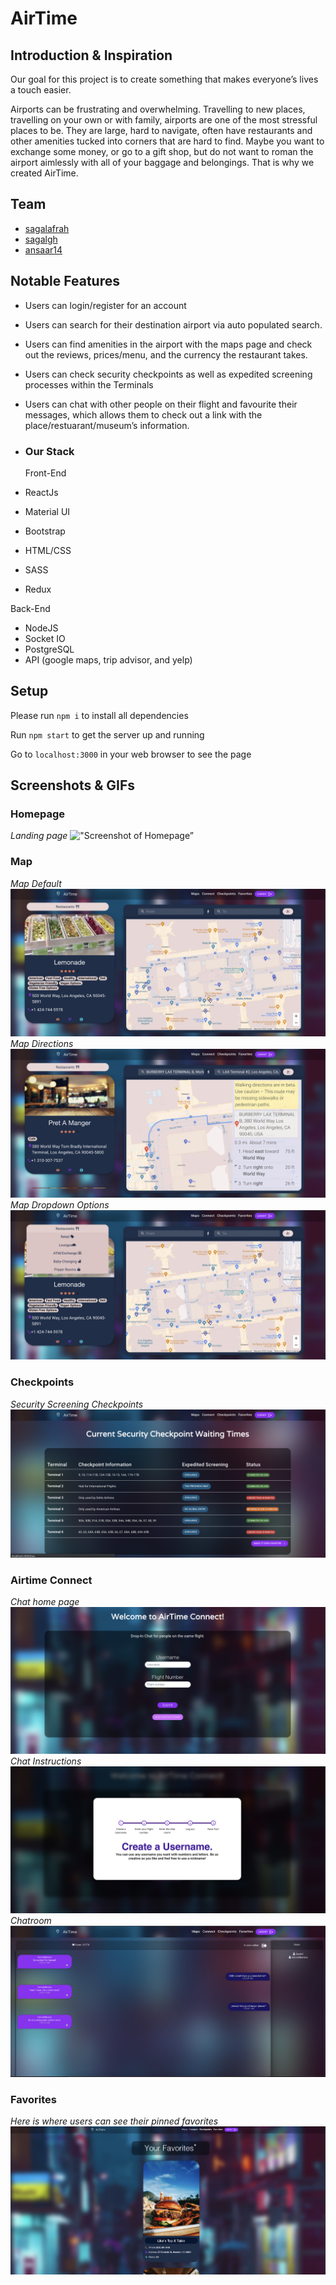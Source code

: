 # AirTime


## Introduction & Inspiration

Our goal for this project is to  create something that makes everyone’s lives a touch easier. 

Airports can be frustrating and overwhelming. Travelling to new places, travelling on your own or with family, airports are one of the most stressful places to be. They are large, hard to navigate, often have restaurants and other amenities tucked into corners that are hard to find. Maybe you want to exchange some money, or go to a gift shop, but do not want to roman the airport aimlessly with all of your baggage and belongings. That is why we created AirTime. 




## Team

- [sagalafrah](https://github.com/sagalafrah)
- [sagalgh](https://github.com/sagalgh)
- [ansaar14](https://github.com/ansaar14)

## Notable Features

- Users can login/register for an account

- Users can search for their destination airport via auto populated search.

- Users can find amenities in the airport with the maps page and check out the reviews, prices/menu, and the currency the restaurant takes.

- Users can check security checkpoints as well as expedited screening processes within the Terminals

- Users can chat with other people on their flight and favourite their messages, which allows them to check out a link with the place/restuarant/museum’s information.

- ### Our Stack

  Front-End
- ReactJs
- Material UI
- Bootstrap
- HTML/CSS
- SASS
- Redux

Back-End
- NodeJS
- Socket IO
- PostgreSQL
- API (google maps, trip advisor, and yelp)


## Setup

Please run `npm i` to install all dependencies

Run `npm start` to get the server up and running

Go to `localhost:3000` in your web browser to see the page



## Screenshots & GIFs

### Homepage

*Landing page*
!["Screenshot of Homepage”](https://github.com/sagalafrah/porjectphotos/blob/main/landing.gif?raw=true)


### Map
*Map Default*
!["Screenshot of map”](https://github.com/sagalafrah/porjectphotos/blob/main/map.png)
*Map Directions*
!["Screenshot of map”](https://github.com/sagalafrah/porjectphotos/blob/main/mapdirections.png?raw=true)
*Map Dropdown Options*
!["Screenshot of map”](https://github.com/sagalafrah/porjectphotos/blob/main/mapdropdown.png)

### Checkpoints
*Security Screening Checkpoints*
!["Screenshot of Checkpoints”](https://github.com/sagalafrah/porjectphotos/blob/main/checkpoints.png)


### Airtime Connect
*Chat home page*
!["Chat home page”](https://github.com/sagalafrah/porjectphotos/blob/main/chathomepage.png)
*Chat Instructions*
!["Chat Instructions”](https://github.com/sagalafrah/porjectphotos/blob/main/chatinstructions.png?raw=true)
*Chatroom*
![“Chatroom”](https://github.com/sagalafrah/porjectphotos/blob/main/chat.png?raw=true)


### Favorites
*Here is where users can see their pinned favorites*
![“Pinned messages”](https://github.com/sagalafrah/porjectphotos/blob/main/favorites.png)






